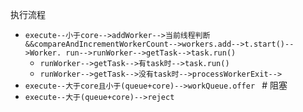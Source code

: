 执行流程
- ``execute--小于core-->addWorker-->当前线程判断&&compareAndIncrementWorkerCount-->workers.add-->t.start()-->Worker.
  run-->runWorker-->getTask-->task.run()``
  - ``runWorker-->getTask-->有task时-->task.run()``
  - ``runWorker-->getTask-->没有task时-->processWorkerExit-->``
- ``execute--大于core且小于(queue+core)-->workQueue.offer `` # 阻塞
- ``execute--大于(queue+core)-->reject``